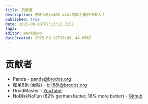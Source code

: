 ```yaml
---
title: 贡献者
description: 感谢为BredOS wiki贡献力量的所有人！
published: true
date: 2025-09-18T07:13:12.215Z
tags:
editor: markdown
dateCreated: 2025-09-12T10:43、44.656Z
---
```


# 贡献者

- Panda - <panda@bredos.org>
- 账单88t (台阶) - <bill88t@bredos.org>
- DroidMaster - [YouTube](https://www.youtube.com/@LinuxDroidMaster)
- NoDiskNoFun (82% german butter, 18% more butter) - [Github](https://github.com/nodisknofun)